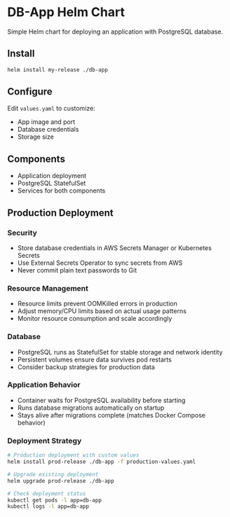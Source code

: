 # DB-App Helm Chart

Simple Helm chart for deploying an application with PostgreSQL database.

## Install
```bash
helm install my-release ./db-app
```

## Configure
Edit `values.yaml` to customize:
- App image and port
- Database credentials
- Storage size

## Components
- Application deployment
- PostgreSQL StatefulSet
- Services for both components

## Production Deployment

### Security
- Store database credentials in AWS Secrets Manager or Kubernetes Secrets
- Use External Secrets Operator to sync secrets from AWS
- Never commit plain text passwords to Git

### Resource Management
- Resource limits prevent OOMKilled errors in production
- Adjust memory/CPU limits based on actual usage patterns
- Monitor resource consumption and scale accordingly

### Database
- PostgreSQL runs as StatefulSet for stable storage and network identity
- Persistent volumes ensure data survives pod restarts
- Consider backup strategies for production data

### Application Behavior
- Container waits for PostgreSQL availability before starting
- Runs database migrations automatically on startup
- Stays alive after migrations complete (matches Docker Compose behavior)

### Deployment Strategy
```bash
# Production deployment with custom values
helm install prod-release ./db-app -f production-values.yaml

# Upgrade existing deployment
helm upgrade prod-release ./db-app

# Check deployment status
kubectl get pods -l app=db-app
kubectl logs -l app=db-app
```